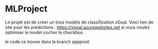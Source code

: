 
# MLProject

Le projet est de créer un trois models de classification xGoal. 
Voici lien de site pour les predictions : https://xgoal.azurewebsites.net
si vous voulez optimiser le model cocher le checkbox.

le code ce trouve dans la branch appprod.
